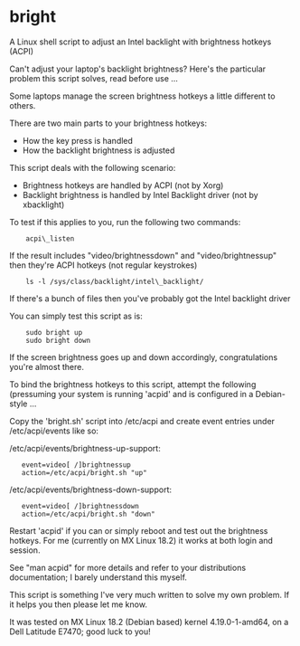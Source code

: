 # bright
A Linux shell script to adjust an Intel backlight with brightness hotkeys (ACPI)

Can't adjust your laptop's backlight brightness? Here's the particular problem this script solves, read before use ...

Some laptops manage the screen brightness hotkeys a little different to others.

There are two main parts to your brightness hotkeys:

 * How the key press is handled
 * How the backlight brightness is adjusted

This script deals with the following scenario:

 * Brightness hotkeys are handled by ACPI (not by Xorg)
 * Backlight brightness is handled by Intel Backlight driver (not by xbacklight)

To test if this applies to you, run the following two commands:

        acpi\_listen

If the result includes "video/brightnessdown" and "video/brightnessup" then they're ACPI hotkeys (not regular keystrokes)

        ls -l /sys/class/backlight/intel\_backlight/

If there's a bunch of files then you've probably got the Intel backlight driver

You can simply test this script as is:

        sudo bright up
        sudo bright down

If the screen brightness goes up and down accordingly, congratulations you're almost there.

To bind the brightness hotkeys to this script, attempt the following (pressuming your system is running 'acpid' and is configured in a Debian-style ...

Copy the 'bright.sh' script into /etc/acpi and create event entries under /etc/acpi/events like so:

 /etc/acpi/events/brightness-up-support:

       event=video[ /]brightnessup
       action=/etc/acpi/bright.sh "up"

 /etc/acpi/events/brightness-down-support:
 
       event=video[ /]brightnessdown
       action=/etc/acpi/bright.sh "down"

Restart 'acpid' if you can or simply reboot and test out the brightness hotkeys. For me (currently on MX Linux 18.2) it works at both login and session.

See "man acpid" for more details and refer to your distributions documentation; I barely understand this myself.

This script is something I've very much written to solve my own problem. If it helps you then please let me know.

It was tested on MX Linux 18.2 (Debian based) kernel 4.19.0-1-amd64, on a Dell Latitude E7470; good luck to you!
